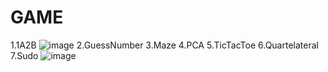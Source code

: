 # GAME
1.1A2B
![image](https://github.com/YuchengQB/Pictures/commit/38cd82b653a2c31a4e163633732c38191abd4fb2)
2.GuessNumber
3.Maze
4.PCA
5.TicTacToe
6.Quartelateral
7.Sudo
![image](https://github.com/YuchengQB/-/blob/main/Sudo.PNG?raw=true)
